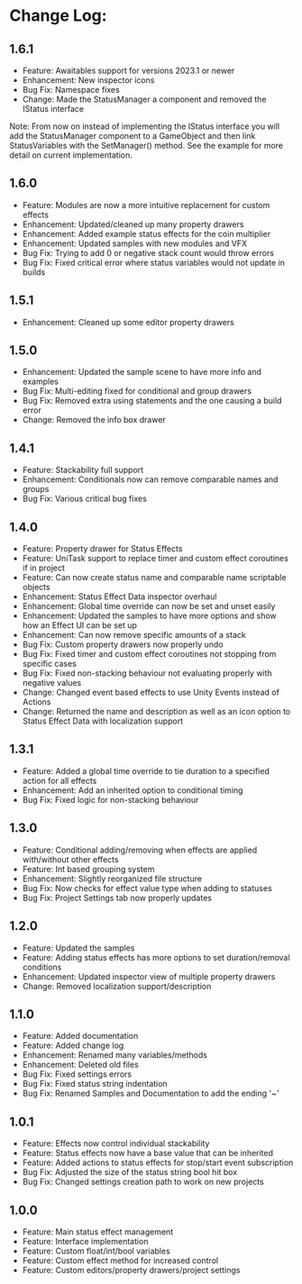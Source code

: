 # Change Log:

## 1.6.1
- Feature: Awaitables support for versions 2023.1 or newer
- Enhancement: New inspector icons
- Bug Fix: Namespace fixes
- Change: Made the StatusManager a component and removed the IStatus interface

Note: From now on instead of implementing the IStatus interface you will add the StatusManager component to a GameObject and then link StatusVariables with the SetManager() method. See the example for more detail on current implementation.

## 1.6.0
- Feature: Modules are now a more intuitive replacement for custom effects
- Enhancement: Updated/cleaned up many property drawers
- Enhancement: Added example status effects for the coin multiplier
- Enhancement: Updated samples with new modules and VFX
- Bug Fix: Trying to add 0 or negative stack count would throw errors
- Bug Fix: Fixed critical error where status variables would not update in builds

## 1.5.1
- Enhancement: Cleaned up some editor property drawers

## 1.5.0
- Enhancement: Updated the sample scene to have more info and examples
- Bug Fix: Multi-editing fixed for conditional and group drawers
- Bug Fix: Removed extra using statements and the one causing a build error
- Change: Removed the info box drawer

## 1.4.1
- Feature: Stackability full support
- Enhancement: Conditionals now can remove comparable names and groups
- Bug Fix: Various critical bug fixes

## 1.4.0
- Feature: Property drawer for Status Effects
- Feature: UniTask support to replace timer and custom effect coroutines if in project
- Feature: Can now create status name and comparable name scriptable objects
- Enhancement: Status Effect Data inspector overhaul
- Enhancement: Global time override can now be set and unset easily
- Enhancement: Updated the samples to have more options and show how an Effect UI can be set up
- Enhancement: Can now remove specific amounts of a stack
- Bug Fix: Custom property drawers now properly undo
- Bug Fix: Fixed timer and custom effect coroutines not stopping from specific cases
- Bug Fix: Fixed non-stacking behaviour not evaluating properly with negative values
- Change: Changed event based effects to use Unity Events instead of Actions
- Change: Returned the name and description as well as an icon option to Status Effect Data with localization support

## 1.3.1
- Feature: Added a global time override to tie duration to a specified action for all effects
- Enhancement: Add an inherited option to conditional timing
- Bug Fix: Fixed logic for non-stacking behaviour

## 1.3.0
- Feature: Conditional adding/removing when effects are applied with/without other effects
- Feature: Int based grouping system
- Enhancement: Slightly reorganized file structure
- Bug Fix: Now checks for effect value type when adding to statuses
- Bug Fix: Project Settings tab now properly updates

## 1.2.0
- Feature: Updated the samples
- Feature: Adding status effects has more options to set duration/removal conditions
- Enhancement: Updated inspector view of multiple property drawers
- Change: Removed localization support/description

## 1.1.0
- Feature: Added documentation
- Feature: Added change log
- Enhancement: Renamed many variables/methods
- Enhancement: Deleted old files
- Bug Fix: Fixed settings errors
- Bug Fix: Fixed status string indentation
- Bug Fix: Renamed Samples and Documentation to add the ending '~'

## 1.0.1
- Feature: Effects now control individual stackability
- Feature: Status effects now have a base value that can be inherited
- Feature: Added actions to status effects for stop/start event subscription
- Bug Fix: Adjusted the size of the status string bool hit box
- Bug Fix: Changed settings creation path to work on new projects

## 1.0.0
- Feature: Main status effect management
- Feature: Interface implementation
- Feature: Custom float/int/bool variables
- Feature: Custom effect method for increased control
- Feature: Custom editors/property drawers/project settings